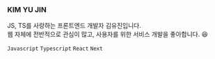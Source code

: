 ### KIM YU JIN
JS, TS를 사랑하는 프론트엔드 개발자 김유진입니다. <br>
웹 자체에 전반적으로 관심이 많고, 사용자를 위한 서비스 개발을 좋아합니다. 😆

`Javascript` `Typescript` `React` `Next`

<!--
**jellybrown/jellybrown** is a ✨ _special_ ✨ repository because its `README.md` (this file) appears on your GitHub profile.

Here are some ideas to get you started:

- 🔭 I’m currently working on ...
- 🌱 I’m currently learning ...
- 👯 I’m looking to collaborate on ...
- 🤔 I’m looking for help with ...
- 💬 Ask me about ...
- 📫 How to reach me: ...
- 😄 Pronouns: ...
- ⚡ Fun fact: ...
-->
